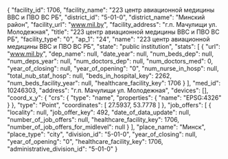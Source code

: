 {
    "facility_id": 1706,
    "facility_name": "223 центр авиационной медицины ВВС и ПВО ВС РБ",
    "district_id": "5-01-0",
    "district_name": "Минский район",
    "facility_url": "www.mil.by",
    "facility_address": "г.п. Мачулищи ул. Молодежная",
    "title": "223 центр авиационной медицины ВВС и ПВО ВС РБ",
    "facility_type": "0",
    "ap_1": "24",
    "name": "223 центр авиационной медицины ВВС и ПВО ВС РБ",
    "state": "public institution",
    "stats": [
        {
            "url": "www.mil.by",
            "dep_name": null,
            "date_year": null,
            "num_beds_dep": null,
            "num_deps_year": null,
            "num_doctors_dep": null,
            "num_doctors_med": 0,
            "year_of_closing": null,
            "year_of_opening": "0",
            "num_nurse_in_hosp": null,
            "total_nub_staf_hosp": null,
            "beds_in_hospital_key": 2262,
            "num_beds_facility_year": null,
            "healthcare_facility_key": 1706
        }
    ],
    "med_id": 10246303,
    "address": "г.п. Мачулищи ул. Молодежная",
    "devices": [],
    "coord_x_y": {
        "crs": {
            "type": "name",
            "properties": {
                "name": "EPSG:4326"
            }
        },
        "type": "Point",
        "coordinates": [
            27.5937,
            53.7778
        ]
    },
    "job_offers": [
        {
            "locality": null,
            "job_offer_key": 492,
            "date_of_data_update": null,
            "number_of_job_offers": null,
            "healthcare_facility_key": 1706,
            "number_of_job_offers_for_midlevel": null
        }
    ],
    "place_name": "Минск",
    "place_type": "city",
    "division_id": "5-01-0",
    "year_of_closing": null,
    "year_of_opening": "0",
    "healthcare_facility_key": 1706,
    "administrative_division_id": "5-01-0"
}